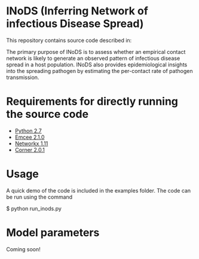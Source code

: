 INoDS (Inferring Network of infectious Disease Spread) 
================================================

This repository contains source code described in:


The primary purpose of INoDS is to assess whether an empirical contact network is likely to generate an observed pattern of infectious disease spread in a host population. INoDS also provides epidemiological insights into the spreading pathogen by estimating the per-contact rate of pathogen transmission.


Requirements for directly running the source code
================================================
* [Python 2.7](http://python.org/)
* [Emcee 2.1.0](http://dfm.io/emcee/current/)
* [Networkx 1.11](https://networkx.github.io/)
* [Corner 2.0.1](https://pypi.python.org/pypi/corner/)


Usage
================================

A quick demo of the code is included in the examples folder. The code can be run using the command

$ python run_inods.py


Model parameters
================================

Coming soon!
